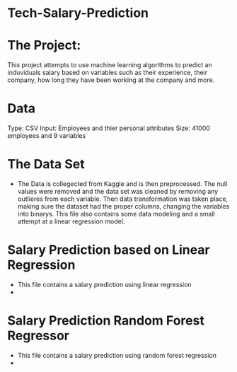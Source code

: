 # Tech-Salary-Prediction

# The Project:
This project attempts to use machine learning algorithms to predict an induviduals salary based on variables such as their experience, their company, how long they have been working at the company and more. 

# Data
Type: CSV
Input: Employees and thier personal attributes
Size: 41000 employees and 9 variables


# The Data Set
- The Data is collegected from Kaggle and is then preprocessed. The null values were removed and the data set was cleaned by removing any outlieres from each variable. Then data transformation was taken place, making sure the dataset had the proper columns, changing the variables into binarys. This file also contains some data modeling and a small attempt at a linear regression model. 

# Salary Prediction based on Linear Regression
- This file contains a salary prediction using linear regression
- 

# Salary Prediction Random Forest Regressor
- This file contains a salary prediction using random forest regression
-



